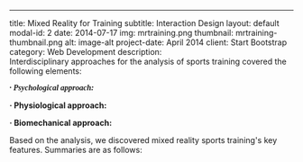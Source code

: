 ---
title: Mixed Reality for Training
subtitle: Interaction Design
layout: default
modal-id: 2
date: 2014-07-17
img: mrtraining.png
thumbnail: mrtraining-thumbnail.png
alt: image-alt
project-date: April 2014
client: Start Bootstrap
category: Web Development
description: <br>Interdisciplinary approaches for the analysis of sports training covered the following elements:<br></p>
<p style="text-align:left; font-family:Droid serif; font-style:Italic; margin-bottom:10.5px;"><b>· Psychological approach:</b></p><p style="text-align:left;>Motivation, Goal Setting, Confidence, Anxiety</p><p style="text-align:left; font-family:Droid serif; font-style:Italic; margin-bottom:10.5px;"><b>· Physiological approach:</b></p><p style="text-align:left;>Short-term/Long-term physiological reaction</p><p style="text-align:left; font-family:Droid serif; font-style:Italic; margin-bottom:10.5px;"><b>· Biomechanical approach:</b></p><p style="text-align:left;>Biomechanics, Sports Rehabilitation</p><p style="text-align:left;>Based on the analysis, we discovered mixed reality sports training's key features. Summaries are as follows: